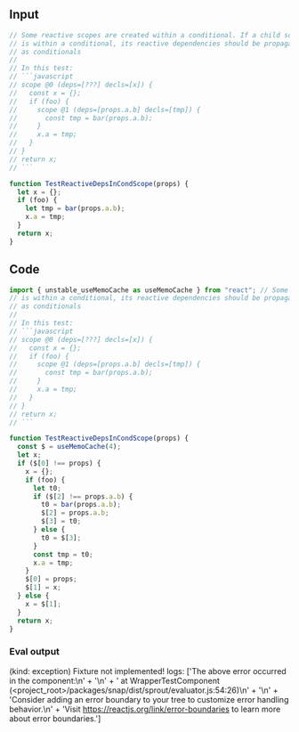 
## Input

```javascript
// Some reactive scopes are created within a conditional. If a child scope
// is within a conditional, its reactive dependencies should be propagated
// as conditionals
//
// In this test:
// ```javascript
// scope @0 (deps=[???] decls=[x]) {
//   const x = {};
//   if (foo) {
//     scope @1 (deps=[props.a.b] decls=[tmp]) {
//       const tmp = bar(props.a.b);
//     }
//     x.a = tmp;
//   }
// }
// return x;
// ```

function TestReactiveDepsInCondScope(props) {
  let x = {};
  if (foo) {
    let tmp = bar(props.a.b);
    x.a = tmp;
  }
  return x;
}

```

## Code

```javascript
import { unstable_useMemoCache as useMemoCache } from "react"; // Some reactive scopes are created within a conditional. If a child scope
// is within a conditional, its reactive dependencies should be propagated
// as conditionals
//
// In this test:
// ```javascript
// scope @0 (deps=[???] decls=[x]) {
//   const x = {};
//   if (foo) {
//     scope @1 (deps=[props.a.b] decls=[tmp]) {
//       const tmp = bar(props.a.b);
//     }
//     x.a = tmp;
//   }
// }
// return x;
// ```

function TestReactiveDepsInCondScope(props) {
  const $ = useMemoCache(4);
  let x;
  if ($[0] !== props) {
    x = {};
    if (foo) {
      let t0;
      if ($[2] !== props.a.b) {
        t0 = bar(props.a.b);
        $[2] = props.a.b;
        $[3] = t0;
      } else {
        t0 = $[3];
      }
      const tmp = t0;
      x.a = tmp;
    }
    $[0] = props;
    $[1] = x;
  } else {
    x = $[1];
  }
  return x;
}

```
      
### Eval output
(kind: exception) Fixture not implemented!
logs: ['The above error occurred in the <WrapperTestComponent> component:\n' +
  '\n' +
  '    at WrapperTestComponent (<project_root>/packages/snap/dist/sprout/evaluator.js:54:26)\n' +
  '\n' +
  'Consider adding an error boundary to your tree to customize error handling behavior.\n' +
  'Visit https://reactjs.org/link/error-boundaries to learn more about error boundaries.']